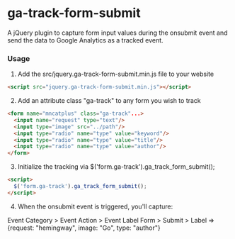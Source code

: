 ga-track-form-submit
====================

A jQuery plugin to capture form input values during the onsubmit event and send the data to Google Analytics as a tracked event.

### Usage

1. Add the src/jquery.ga-track-form-submit.min.js file to your website

```html
<script src="jquery.ga-track-form-submit.min.js"></script>
```

2. Add an attribute class "ga-track" to any form you wish to track

```html
<form name="mncatplus" class="ga-track"...>
  <input name="request" type="text"/>
  <input type="image" src="../path"/>
  <input type="radio" name="type" value="keyword"/>
  <input type="radio" name="type" value="title"/>
  <input type="radio" name="type" value="author"/>
</form>
```

3. Initialize the tracking via $('form.ga-track').ga_track_form_submit();

```html
<script>
  $('form.ga-track').ga_track_form_submit();
</script>
```

4. When the onsubmit event is triggered, you'll capture:

Event Category > Event Action > Event Label
Form > Submit > Label => {request: "hemingway", image: "Go", type: "author"}